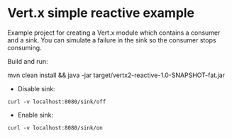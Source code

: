 # Vert.x simple reactive example

Example project for creating a Vert.x module which contains a consumer and a sink. You can simulate a failure in the sink so the consumer stops consuming.  

Build and run:

mvn clean install && java -jar target/vertx2-reactive-1.0-SNAPSHOT-fat.jar

* Disable sink: 

`curl -v localhost:8080/sink/off`
* Enable  sink: 

`curl -v localhost:8080/sink/on`
